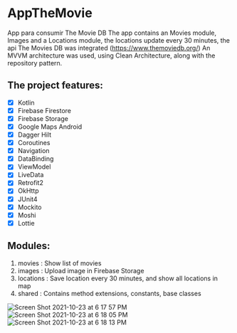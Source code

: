 # AppTheMovie
App para consumir The Movie DB
The app contains an Movies module, Images and a Locations module, the locations update every 30 minutes, the api The Movies DB was integrated (https://www.themoviedb.org/)
An MVVM architecture was used, using Clean Architecture, along with the repository pattern.


## The project features:
- [x] Kotlin
- [x] Firebase Firestore
- [x] Firebase Storage
- [x] Google Maps Android
- [x] Dagger Hilt
- [x] Coroutines
- [x] Navigation
- [x] DataBinding
- [x] ViewModel
- [x] LiveData
- [x] Retrofit2
- [x] OkHttp
- [x] JUnit4
- [x] Mockito
- [x] Moshi
- [x] Lottie

## Modules:
1. movies : Show list of movies
2. images : Upload image in Firebase Storage
3. locations : Save location every 30 minutes, and show all locations in map
4. shared : Contains method extensions, constants, base classes

![Screen Shot 2021-10-23 at 6 17 57 PM](https://user-images.githubusercontent.com/8774947/138574319-00bd6290-e9f7-42c9-95f8-08cefd686e70.png)
![Screen Shot 2021-10-23 at 6 18 05 PM](https://user-images.githubusercontent.com/8774947/138574324-acb1f138-b75b-4a5c-aec2-cb2bd8fdd983.png)
![Screen Shot 2021-10-23 at 6 18 13 PM](https://user-images.githubusercontent.com/8774947/138574325-3bc63166-24f0-45a0-b308-029bce4b9bea.png)


